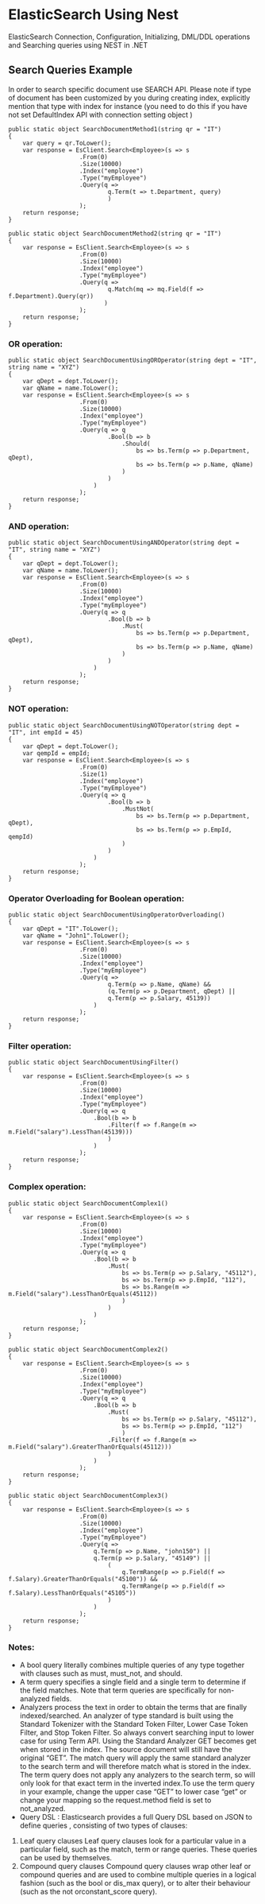 # ElasticSearch Using Nest
ElasticSearch Connection, Configuration, Initializing, DML/DDL operations and Searching queries using NEST in .NET

## Search Queries Example

In order to search specific document use SEARCH API. Please note if type of document has been customized by you during creating index, explicitly mention that type with index for instance (you need to do this if you have not set DefaultIndex API with connection setting object )

    public static object SearchDocumentMethod1(string qr = "IT")
    {
        var query = qr.ToLower();
        var response = EsClient.Search<Employee>(s => s
                        .From(0)
                        .Size(10000)
                        .Index("employee")
                        .Type("myEmployee")
                        .Query(q =>
                                q.Term(t => t.Department, query)
                                )
                        );
        return response;
    }
    
    public static object SearchDocumentMethod2(string qr = "IT")
    {
        var response = EsClient.Search<Employee>(s => s
                        .From(0)
                        .Size(10000)
                        .Index("employee")
                        .Type("myEmployee")
                        .Query(q =>
                                q.Match(mq => mq.Field(f => f.Department).Query(qr))
                               )
                        );
        return response;
    }
    
### OR operation:

    public static object SearchDocumentUsingOROperator(string dept = "IT", string name = "XYZ")
    {
        var qDept = dept.ToLower();
        var qName = name.ToLower();
        var response = EsClient.Search<Employee>(s => s
                        .From(0)
                        .Size(10000)
                        .Index("employee")
                        .Type("myEmployee")
                        .Query(q => q
                                .Bool(b => b
                                    .Should(
                                        bs => bs.Term(p => p.Department, qDept),
                                        bs => bs.Term(p => p.Name, qName)
                                    )
                                )
                            )
                        );
        return response;
    }

### AND operation:

    public static object SearchDocumentUsingANDOperator(string dept = "IT", string name = "XYZ")
    {
        var qDept = dept.ToLower();
        var qName = name.ToLower();
        var response = EsClient.Search<Employee>(s => s
                        .From(0)
                        .Size(10000)
                        .Index("employee")
                        .Type("myEmployee")
                        .Query(q => q
                                .Bool(b => b
                                    .Must(
                                        bs => bs.Term(p => p.Department, qDept),
                                        bs => bs.Term(p => p.Name, qName)
                                    )
                                )
                            )
                        );
        return response;
    }

### NOT operation:

    public static object SearchDocumentUsingNOTOperator(string dept = "IT", int empId = 45)
    {
        var qDept = dept.ToLower();
        var qempId = empId;
        var response = EsClient.Search<Employee>(s => s
                        .From(0)
                        .Size(1)
                        .Index("employee")
                        .Type("myEmployee")
                        .Query(q => q
                                .Bool(b => b
                                    .MustNot(
                                        bs => bs.Term(p => p.Department, qDept),
                                        bs => bs.Term(p => p.EmpId, qempId)
                                    )
                                )
                            )
                        );
        return response;
    }

### Operator Overloading for Boolean operation:

    public static object SearchDocumentUsingOperatorOverloading()
    {
        var qDept = "IT".ToLower();
        var qName = "John1".ToLower();
        var response = EsClient.Search<Employee>(s => s
                        .From(0)
                        .Size(10000)
                        .Index("employee")
                        .Type("myEmployee")
                        .Query(q => 
                                q.Term(p => p.Name, qName) && 
                                (q.Term(p => p.Department, qDept) ||
                                q.Term(p => p.Salary, 45139)) 
                            )
                        );
        return response;
    }

### Filter operation:

    public static object SearchDocumentUsingFilter()
    {
        var response = EsClient.Search<Employee>(s => s
                        .From(0)
                        .Size(10000)
                        .Index("employee")
                        .Type("myEmployee")
                        .Query(q => q
                            .Bool(b => b
                                .Filter(f => f.Range(m => m.Field("salary").LessThan(45139)))
                                )
                            )
                        );
        return response;
    }
    
### Complex operation:

    public static object SearchDocumentComplex1()
    {
        var response = EsClient.Search<Employee>(s => s
                        .From(0)
                        .Size(10000)
                        .Index("employee")
                        .Type("myEmployee")
                        .Query(q => q
                            .Bool(b => b
                                .Must(
                                    bs => bs.Term(p => p.Salary, "45112"),
                                    bs => bs.Term(p => p.EmpId, "112"),
                                    bs => bs.Range(m => m.Field("salary").LessThanOrEquals(45112))
                                    )   
                                )
                            )
                        );
        return response;
    }

    public static object SearchDocumentComplex2()
    {
        var response = EsClient.Search<Employee>(s => s
                        .From(0)
                        .Size(10000)
                        .Index("employee")
                        .Type("myEmployee")
                        .Query(q => q
                            .Bool(b => b
                                .Must(
                                    bs => bs.Term(p => p.Salary, "45112"),
                                    bs => bs.Term(p => p.EmpId, "112")
                                    )
                                .Filter(f => f.Range(m => m.Field("salary").GreaterThanOrEquals(45112)))
                                )
                            )
                        );
        return response;
    }

    public static object SearchDocumentComplex3()
    {
        var response = EsClient.Search<Employee>(s => s
                        .From(0)
                        .Size(10000)
                        .Index("employee")
                        .Type("myEmployee")
                        .Query(q =>
                            q.Term(p => p.Name, "john150") ||
                            q.Term(p => p.Salary, "45149") ||
                                (
                                    q.TermRange(p => p.Field(f => f.Salary).GreaterThanOrEquals("45100")) &&
                                    q.TermRange(p => p.Field(f => f.Salary).LessThanOrEquals("45105"))
                                )
                            )
                        );
        return response;
    }

### Notes: 

- A bool query literally combines multiple queries of any type together with clauses such as must, must_not, and should.
- A term query specifies a single field and a single term to determine if the field matches. Note that term queries are specifically for non-analyzed fields.
- Analyzers process the text in order to obtain the terms that are finally indexed/searched. An analyzer of type standard is built using the Standard Tokenizer with the Standard Token Filter, Lower Case Token Filter, and Stop Token Filter. So always convert searching input to lower case for using Term API. Using the Standard Analyzer GET becomes get when stored in the index. The source document will still have the original “GET”. The match query will apply the same standard analyzer to the search term and will therefore match what is stored in the index. The term query does not apply any analyzers to the search term, so will only look for that exact term in the inverted index.To use the term query in your example, change the upper case “GET” to lower case “get” or change your mapping so the request.method field is set to not_analyzed.
- Query DSL : Elasticsearch provides a full Query DSL based on JSON to define queries , consisting of two types of clauses:

1. Leaf query clauses
   Leaf query clauses look for a particular value in a particular field, such as the match, term or range queries. These queries can be used by themselves.
2. Compound query clauses
   Compound query clauses wrap other leaf or compound queries and are used to combine multiple queries in a logical fashion (such as the bool or dis_max query), or to alter their behaviour (such as the not orconstant_score query).

